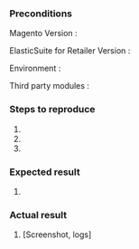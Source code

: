 <!--- Provide a general summary of the issue in the Title above -->

### Preconditions
<!--- Please Provide detailed informations about the environment you use -->

<!-- Magento Version : Are you using Magento CE or EE ? Which version of Magento are you using exactly ? -->
Magento Version :

<!-- ElasticSuite for Retailer Version : Which exact version of ElasticSuite for Retailer are you using ? -->
ElasticSuite for Retailer Version :

<!-- Magento Environment : are you in Developer or Production mode ? -->
Environment :

<!-- Third party modules : are you using any third party modules ? If yes, please attach the list -->
Third party modules :

### Steps to reproduce
<!--- Provide a set of unambiguous steps to reproduce this bug. You can also include pieces of code if you think it's relevant  -->
1.
2.
3.

### Expected result
<!--- Tell us what should happen -->
1.

### Actual result
<!--- Tell us what happens instead -->
1. [Screenshot, logs]

<!--- (This may be platform independent comment) -->
